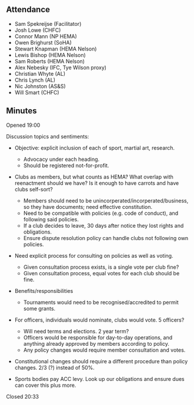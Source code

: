 ## Attendance
- Sam Spekreijse (Facilitator)
- Josh Lowe (CHFC)
- Connor Mann (NP HEMA)
- Owen Brighurst (SoHA)
- Stewart Knapman (HEMA Nelson)
- Lewis Bishop (HEMA Nelson)
- Sam Roberts (HEMA Nelson)
- Alex Nebesky (IFC, Tye Wilson proxy)
- Christian Whyte (AL)
- Chris Lynch (AL)
- Nic Johnston (AS&S)
- Will Smart (CHFC)

## Minutes
Opened 19:00

Discussion topics and sentiments:

- Objective: explicit inclusion of each of sport, martial art, research. 
	- Advocacy under each heading. 
	- Should be registered not-for-profit. 
	
- Clubs as members, but what counts as HEMA? What overlap with reenactment should we have? Is it enough to have carrots and have clubs self-sort?
	- Members should need to be unincorperated/incorperated/business, so they have documents; need effective constitution. 
	- Need to be compatible with policies (e.g. code of conduct), and following said policies. 
	- If a club decides to leave, 30 days after notice they lost rights and obligations. 
	- Ensure dispute resolution policy can handle clubs not following own policies. 

- Need explicit process for consulting on policies as well as voting. 
	- Given consultation process exists, is a single vote per club fine?
	- Given consultation process, equal votes for each club should be fine. 

- Benefits/responsibilities
	- Tournaments would need to be recognised/accredited to permit some grants. 

- For officers, individuals would nominate, clubs would vote. 5 officers?
	- Will need terms and elections. 2 year term?
	- Officers would be responsible for day-to-day operations, and anything already approved by members according to policy. 
	- Any policy changes would require member consultation and votes. 

- Constitutional changes should require a different procedure than policy changes. 2/3 (?) instead of 50%. 

- Sports bodies pay ACC levy. Look up our obligations and ensure dues can cover this plus more. 

Closed 20:33

